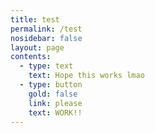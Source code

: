 ```yaml
---
title: test
permalink: /test
nosidebar: false
layout: page
contents:
  - type: text
    text: Hope this works lmao
  - type: button
    gold: false
    link: please
    text: WORK!!
---
```

